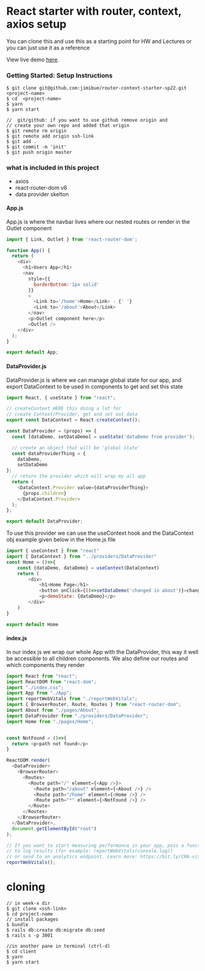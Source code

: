 #  React starter with router, context, axios setup
You can clone this and use this as a starting point for HW and Lectures or you can
just use it as a reference

View live demo [here](https://boring-curran-6ef654.netlify.app).

###  Getting Started: Setup Instructions


```
$ git clone git@github.com:jimibue/router-context-starter-sp22.git <project-name>
$ cd  <project-name>
$ yarn
$ yarn start

//  git/github: if you want to use github remove origin and
// create your own repo and added that origin
$ git remote rm origin
$ git remote add origin ssh-link
$ git add .
$ git commit -m 'init'
$ git push origin master

``` 

### what is included in this project
- axios
- react-router-dom v6
- data provider skelton

#### App.js
App.js is where the navbar lives where our nested routes or render in 
the Outlet component
```javascript
import { Link, Outlet } from 'react-router-dom';

function App() {
  return (
    <div>
      <h1>Users App</h1>
      <nav
        style={{
          borderBottom:'1px solid'
        }}
        >
          <Link to='/home'>Home</Link> - {' '}
          <Link to='/about'>About</Link> 
        </nav>
        <p>Outlet component here</p>
        <Outlet />
    </div>
  );
}

export default App;
```

#### DataProvider.js
DataProvider.js is where we can manage global state for our app, and export
DataContext to be used in components to get and set this state

```javascript
import React, { useState } from "react";

// createContext HERE this doing a lot for
// create Context/Provider, get and set out data
export const DataContext = React.createContext();

const DataProvider = (props) => {
  const [dataDemo, setDataDemo] = useState('dataDemo from provider');

  // create an object that will be 'global state'
  const dataProviderThing = {
    dataDemo,
    setDataDemo
};
  // return the provider which will wrap my all app
  return (
    <DataContext.Provider value={dataProviderThing}>
      {props.children}
    </DataContext.Provider>
  );
};

export default DataProvider;
```

To use this provider we can use the useContext hook and the DataContext obj
example given below in the Home.js file

```javascript
import { useContext } from "react"
import { DataContext } from "../providers/DataProvider"
const Home = ()=>{
    const {dataDemo, dataDemo} = useContext(DataContext)
    return (
        <div>
            <h1>Home Page</h1>
            <button onClick={()=>setDataDemo('changed in about')}>change</button>
            <p>demoState: {dataDemo}</p>
        </div>
    )
}

export default Home
```

#### index.js
In our index js we wrap our whole App with the DataProvider, this way it well be accessible to all children components.  We also define our routes and which components they render

```javascript
import React from "react";
import ReactDOM from "react-dom";
import "./index.css";
import App from "./App";
import reportWebVitals from "./reportWebVitals";
import { BrowserRouter, Route, Routes } from "react-router-dom";
import About from "./pages/About";
import DataProvider from "./providers/DataProvider";
import Home from "./pages/Home";


const NotFound = ()=>{
  return <p>path not found</p>
}

ReactDOM.render(
  <DataProvider>
    <BrowserRouter>
      <Routes>
        <Route path="/" element={<App />}>
          <Route path="/about" element={<About />} />
          <Route path="/home" element={<Home />} />
          <Route path="*" element={<NotFound />} />
        </Route>
      </Routes>
    </BrowserRouter>
  </DataProvider>,
  document.getElementById("root")
);

// If you want to start measuring performance in your app, pass a function
// to log results (for example: reportWebVitals(console.log))
// or send to an analytics endpoint. Learn more: https://bit.ly/CRA-vitals
reportWebVitals();

```
# cloning 

```
// in week-x dir
$ git clone <ssh-link> 
$ cd project-name
// install packages
$ bundle
$ rails db:create db:migrate db:seed
$ rails s -p 3001

//in another pane in terminal (ctrl-d)
$ cd client
$ yarn
$ yarn start
```
